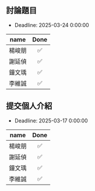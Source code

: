## 討論題目
* Deadline: 2025-03-24 0:00:00

|name|Done|
|:--:|:--:|
|楊峻朋|✅|
|謝延偵|✅|
|鐘文瑀|✅|
|李維誠|✅|



## 提交個人介紹
* Deadline: 2025-03-17 0:00:00

  
|name|Done|
|:--:|:--:|
|楊峻朋|✅|
|謝延偵|✅|
|鐘文瑀|✅|
|李維誠|✅|
